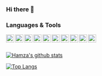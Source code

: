 ### Hi there 👋

<!--
**haseebalisajid/haseebalisajid** is a ✨ _special_ ✨ repository because its `README.md` (this file) appears on your GitHub profile.

Here are some ideas to get you started:
- 🙋‍♂️ I'm currently a member of DSC at my Campus.
- 💻 The tech I'm interested in is MERN Stack.
- 💻 I also provide solutions at Front End Mentor.
- 💬 Ask me about Web.
- 🎮 I love to play video games (Fifa,Dota 2)
-->
### Languages & Tools

<img align="left" alt="haseebalisajid | React" width=22px src="https://cdn.jsdelivr.net/npm/simple-icons@v3/icons/react.svg">
<img align="left" alt="haseebalisajid | Redux" width=22px src="https://cdn.jsdelivr.net/npm/simple-icons@v3/icons/redux.svg">
<img align="left" alt="haseebalisajid | Javascript" width=22px src="https://cdn.jsdelivr.net/npm/simple-icons@v3/icons/javascript.svg">
<img align="left" alt="haseebalisajid | Firebase" width=22px src="https://cdn.jsdelivr.net/npm/simple-icons@v3/icons/firebase.svg">
<img align="left" alt="haseebalisajid | VS Code" width=22px src="https://cdn.jsdelivr.net/npm/simple-icons@v3/icons/visualstudio.svg">
<img align="left" alt="haseebalisajid | HTML5" width=22px src="https://cdn.jsdelivr.net/npm/simple-icons@v3/icons/html5.svg">
<img align="left" alt="haseebalisajid | CSS" width=22px src="https://cdn.jsdelivr.net/npm/simple-icons@v3/icons/css3.svg">
<img align="left" alt="haseebalisajid | Boostrap" width=22px src="https://cdn.jsdelivr.net/npm/simple-icons@v3/icons/bootstrap.svg">
<img align="left" alt="haseebalisajid | JQuery" width=22px src="https://cdn.jsdelivr.net/npm/simple-icons@v3/icons/jquery.svg">
<img align="left" alt="haseebalisajid | Adobe XD" width=22px src="https://cdn.jsdelivr.net/npm/simple-icons@v3/icons/adobexd.svg">


<br>
<br>

[![Hamza's github stats](https://github-readme-stats.vercel.app/api?username=haseebalisajid)](https://github.com/haseebalisajid/github-readme-stats)

[![Top Langs](https://github-readme-stats.vercel.app/api/top-langs/?username=haseebalisajid)](https://github.com/haseebalisajid/github-readme-stats)

[twitter]: https://twitter.com/iam_haseebali
[linkedin]: https://www.linkedin.com/in/haseeb-ali-720531149/
[facebook]: https://www.facebook.com/CBthecomputerguy/
